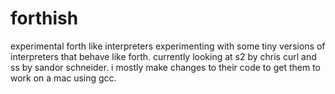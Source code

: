 # forthish
experimental forth like interpreters
experimenting with some tiny versions of interpreters that behave like forth.  currently looking at s2 by chris curl and ss by sandor schneider.  i mostly make changes to their code to get them to work on a mac using gcc.
